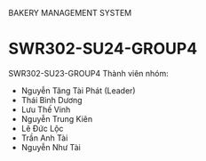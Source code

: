 BAKERY MANAGEMENT SYSTEM
# SWR302-SU24-GROUP4
SWR302-SU23-GROUP4
Thành viên nhóm:
- Nguyễn Tăng Tài Phát (Leader)
- Thái Bình Dương
- Lưu Thế Vinh
- Nguyễn Trung Kiên
- Lê Đức Lộc
- Trần Anh Tài
- Nguyễn Như Tài
  
